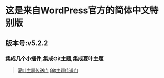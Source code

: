 # 这是来自WordPress官方的简体中文特别版
## 版本号:v5.2.2
### 集成几个小插件,集成Git主题,集成夏叶主题

> [夏叶主题传送门](https://www.wordpressleaf.com/2018_2372.html)
> [Git主题传送门](https://gitcafe.net/archives/3589.html)
